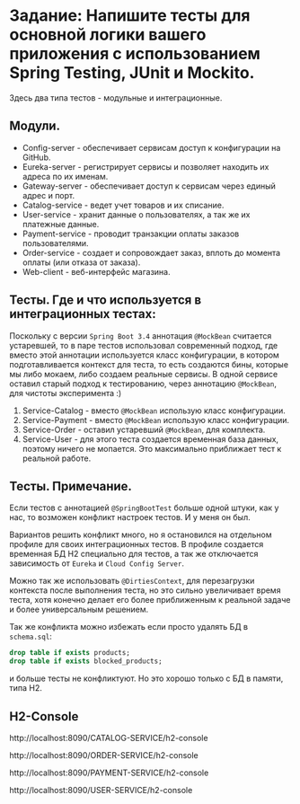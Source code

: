 # Задание: Напишите тесты для основной логики вашего приложения с использованием Spring Testing, JUnit и Mockito.

Здесь два типа тестов - модульные и интеграционные.

## Модули.
- Config-server - обеспечивает сервисам доступ к конфигурации на GitHub.
- Eureka-server - регистрирует сервисы и позволяет находить их адреса по их именам.
- Gateway-server - обеспечивает доступ к сервисам через единый адрес и порт.
- Catalog-service - ведет учет товаров и их списание.
- User-service - хранит данные о пользователях, а так же их платежные данные.
- Payment-service - проводит транзакции оплаты заказов пользователями.
- Order-service - создает и сопровождает заказ, вплоть до момента оплаты (или отказа от заказа).
- Web-client - веб-интерфейс магазина.

## Тесты. Где и что используется в интеграционных тестах:
Поскольку с версии `Spring Boot 3.4` аннотация `@MockBean` считается устаревшей, то 
в паре тестов использовал современный подход, где вместо этой аннотации
используется класс конфигурации, в котором подготавливается контекст
для теста, то есть создаются бины, которые мы либо мокаем, либо 
создаем реальные сервисы. В одной сервисе оставил старый подход к тестированию,
через аннотацию `@MockBean`, для чистоты эксперимента :) 

1. Service-Catalog - вместо `@MockBean` использую класс конфигурации.
2. Service-Payment - вместо `@MockBean` использую класс конфигурации.
3. Service-Order - оставил устаревший `@MockBean`, для комплекта.
4. Service-User - для этого теста создается временная база данных, поэтому ничего не мопается. Это максимально приближает тест к реальной работе.

## Тесты. Примечание.

Если тестов с аннотацией `@SpringBootTest` больше одной штуки, как у нас,
то возможен конфликт настроек тестов. И у меня он был.

Вариантов решить конфликт много, но я остановился на отдельном профиле
для своих интеграционных тестов. В профиле создается временная БД H2 специально
для тестов, а так же отключается зависимость от `Eureka` и `Cloud Config Server`.

Можно так же использовать `@DirtiesContext`, для перезагрузки контекста после
выполнения теста, но это сильно увеличивает время теста, хотя конечно
делает его более приближенным к реальной задаче и более универсальным
решением.

Так же конфликта можно избежать если просто удалять БД в `schema.sql`:
```sql
drop table if exists products;
drop table if exists blocked_products;
```
и больше тесты не конфликтуют. Но это хорошо только с БД в памяти, типа H2.


## H2-Console

http://localhost:8090/CATALOG-SERVICE/h2-console

http://localhost:8090/ORDER-SERVICE/h2-console

http://localhost:8090/PAYMENT-SERVICE/h2-console

http://localhost:8090/USER-SERVICE/h2-console
